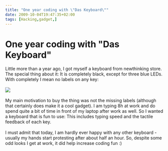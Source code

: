 ```yaml
---
title: "One year coding with \"Das Keyboard\""
date: 2009-10-04T19:47:35+02:00
tags: [Hacking,gadget,]
---
```


# One year coding with "Das Keyboard"


Little more than a year ago, I got myself a keyboard from newthinking store.  The special thing about it: It is 
completely black, except for three blue LEDs. With completely I mean no labels on any key:<br><br><img 
src="http://isabel-drost.de/Bilder/wordpress/moto_0198_small.jpg"><br><br>My main motivation to buy the thing was not 
the missing labels (although that certainly does make it a cool gadget). I am typing 8h at work and do spend quite a 
bit of time in front of my laptop after work as well. So I wanted a keyboard that is fun to use: This includes typing 
speed and the tactile feedback of each key.<br><br>I must admit that today, I am hardly ever happy with any other 
keyboard - usually my hands start protesting after about half an hour. So, despite some odd looks I get at work, it did 
help increase coding fun :)
